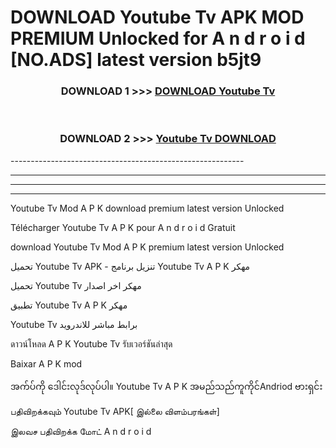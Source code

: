 # DOWNLOAD Youtube Tv  APK MOD PREMIUM Unlocked for A n d r o i d [NO.ADS] latest version b5jt9 



<div align="center">

<h3>DOWNLOAD 1 >>> <a href="https://getmod2.web.app/?judul=Youtube Tv ">DOWNLOAD Youtube Tv </a></h3><br>

<h3>DOWNLOAD 2 >>> <a href="https://getmod2.web.app/?judul=Youtube Tv ">Youtube Tv  DOWNLOAD </a></h3>

</div>
----------------------------------------------------------

----------------------------------------------------------

----------------------------------------------------------

----------------------------------------------------------

Youtube Tv  Mod A P K download premium latest version Unlocked

Télécharger Youtube Tv  A P K pour A n d r o i d Gratuit

download Youtube Tv  Mod A P K premium latest version Unlocked

تحميل Youtube Tv  APK - تنزيل برنامج Youtube Tv  A P K مهكر

تحميل Youtube Tv  مهكر اخر اصدار

تطبيق Youtube Tv  A P K مهكر

Youtube Tv  برابط مباشر للاندرويد

ดาวน์โหลด A P K Youtube Tv  รับเวอร์ชันล่าสุด

Baixar A P K mod

အက်ပ်ကို ဒေါင်းလုဒ်လုပ်ပါ။ Youtube Tv  A P K အမည်သည်ကူကိုင်Andriod ဗားရှင်း

பதிவிறக்கவும் Youtube Tv  APK[ இல்லை விளம்பரங்கள்] 
 
இலவச பதிவிறக்க மோட் A n d r o i d



